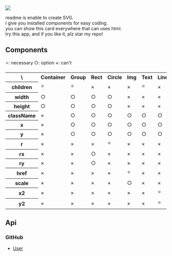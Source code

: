 <img src="https://4card.me/get/?key=49664e374f8fae7afbe31f745ce06bdd24f9823a5b198168858fa46314a2cc91" />

readme is enable to create SVG.<br>
I give you installed components for easy coding.<br>
you can show this card everywhere that can uses html.<br>
try this app, and if you like it, plz star my repo!

## Components
⭐: necessary ○: option ×: can't
<table>
  <tr><th>\</th><th>Container</th><th>Group</th><th>Rect</th><th>Circle</th><th>Img</th><th>Text</th><th>Line</th></tr>
  <tr>
    <th>children</th>
    <td>⭐</td><td>⭐</td><td>×</td><td>×</td><td>×</td><td>⭐</td><td>×</td>
  </tr>
  <tr>
    <th>width</th>
    <td>○</td><td>○</td><td>○</td><td>○</td><td>×</td><td>×</td><td>×</td>
  </tr>
  <tr>
    <th>height</th>
    <td>○</td><td>○</td><td>○</td><td>○</td><td>×</td><td>×</td><td>×</td>
  </tr>
  <tr>
    <th>className</th>
    <td>×</td><td>○</td><td>○</td><td>○</td><td>○</td><td>○</td><td>○</td>
  </tr>
  <tr>
    <th>x</th>
    <td>×</td><td>○</td><td>○</td><td>○</td><td>○</td><td>○</td><td>○</td>
  </tr>
  <tr>
    <th>y</th>
    <td>×</td><td>○</td><td>○</td><td>○</td><td>○</td><td>○</td><td>○</td>
  </tr>
  <tr>
    <th>r</th>
    <td>×</td><td>×</td><td>×</td><td>⭐</td><td>×</td><td>×</td><td>×</td>
  </tr>
  <tr>
    <th>rx</th>
    <td>×</td><td>×</td><td>○</td><td>×</td><td>×</td><td>×</td><td>×</td>
  </tr>
  <tr>
    <th>ry</th>
    <td>×</td><td>×</td><td>○</td><td>×</td><td>×</td><td>×</td><td>×</td>
  </tr>
  <tr>
    <th>href</th>
    <td>×</td><td>×</td><td>×</td><td>×</td><td>⭐</td><td>×</td><td>×</td>
  </tr>
  <tr>
    <th>scale</th>
    <td>×</td><td>×</td><td>×</td><td>×</td><td>○</td><td>×</td><td>×</td>
  </tr>
  <tr>
    <th>x2</th>
    <td>×</td><td>×</td><td>×</td><td>×</td><td>×</td><td>×</td><td>⭐</td>
  </tr>
  <tr>
    <th>y2</th>
    <td>×</td><td>×</td><td>×</td><td>×</td><td>×</td><td>×</td><td>⭐</td>
  </tr>
</table>

## Api
### GitHub
- [User](https://pkg.go.dev/github.com/google/go-github/v48/github#User)
